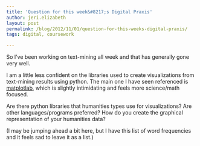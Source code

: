 ```yaml
---
title: 'Question for this week&#8217;s Digital Praxis'
author: jeri.elizabeth
layout: post
permalink: /blog/2012/11/01/question-for-this-weeks-digital-praxis/
tags: digital, coursework

---
```

So I&#8217;ve been working on text-mining all week and that has generally gone very well.

I am a little less confident on the libraries used to create visualizations from text-mining results using python. The main one I have seen referenced is [matplotlab][1], which is slightly intimidating and feels more science/math focused.

Are there python libraries that humanities types use for visualizations? Are other languages/programs preferred? How do you create the graphical representation of your humanities data?

(I may be jumping ahead a bit here, but I have this list of word frequencies and it feels sad to leave it as a list.)

 [1]: http://matplotlib.org/1.1.1/